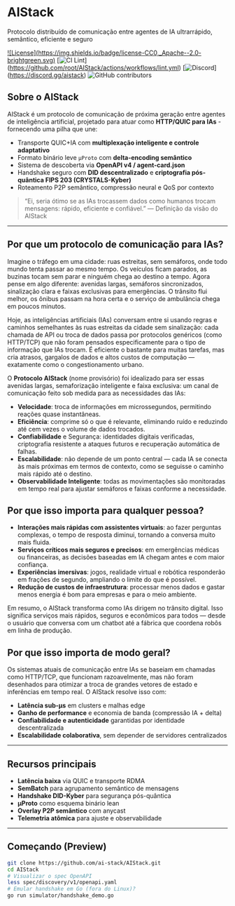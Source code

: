# AIStack
Protocolo distribuído de comunicação entre agentes de IA ultrarrápido,
semântico, eficiente e seguro


[![License](https://img.shields.io/badge/license-CC0,_Apache--2.0-
brightgreen.svg)](LICENSE.md)
[![CI
Lint](https://github.com/root/AIStack/actions/workflows/lint.yml/badge.svg)]
(https://github.com/root/AIStack/actions/workflows/lint.yml)
[![Discord](https://img.shields.io/badge/chat-Discord-blue?logo=discord)]
(https://discord.gg/aistack)
![GitHub contributors](https://img.shields.io/github/contributors/root/AIStack)


## Sobre o AIStack

AIStack é um protocolo de comunicação de próxima geração entre agentes de inteligência artificial, projetado para atuar como **HTTP/QUIC para IAs** - fornecendo uma pilha que une:

- Transporte QUIC+IA com **multiplexação inteligente e controle adaptativo**
- Formato binário leve `µProto` com **delta-encoding semântico**
- Sistema de descoberta via **OpenAPI v4 / agent-card.json**
- Handshake seguro com **DID descentralizado** e **criptografia pós-quântica FIPS 203 (CRYSTALS-Kyber)**
- Roteamento P2P semântico, compressão neural e QoS por contexto

> “Ei, seria ótimo se as IAs trocassem dados como humanos trocam mensagens: rápido,
> eficiente e confiável.”
> — Definição da visão do AIStack

---
## Por que um protocolo de comunicação para IAs?

Imagine o tráfego em uma cidade: ruas estreitas, sem semáforos, onde todo mundo tenta passar ao mesmo tempo. Os veículos ficam parados, as buzinas tocam sem parar e ninguém chega ao destino a tempo. Agora pense em algo diferente: avenidas largas, semáforos sincronizados, sinalização clara e faixas exclusivas para emergências. O trânsito flui melhor, os ônibus passam na hora certa e o serviço de ambulância chega em poucos minutos.

Hoje, as inteligências artificiais (IAs) conversam entre si usando regras e caminhos semelhantes às ruas estreitas da cidade sem sinalização: cada chamada de API ou troca de dados passa por protocolos genéricos (como HTTP/TCP) que não foram pensados especificamente para o tipo de informação que IAs trocam. É eficiente o bastante para muitas tarefas, mas cria atrasos, gargalos de dados e altos custos de computação — exatamente como o congestionamento urbano.

O **Protocolo AIStack** (nome provisório) foi idealizado para ser essas avenidas largas, semaforização inteligente e faixa exclusiva: um canal de comunicação feito sob medida para as necessidades das IAs:

- **Velocidade**: troca de informações em microssegundos, permitindo reações quase instantâneas.
- **Eficiência**: comprime só o que é relevante, eliminando ruído e reduzindo até cem vezes o volume de dados trocados.
- **Confiabilidade** e Segurança: identidades digitais verificadas, criptografia resistente a ataques futuros e recuperação automática de falhas.
- **Escalabilidade**: não depende de um ponto central — cada IA se conecta às mais próximas em termos de contexto, como se seguisse o caminho mais rápido até o destino.
- **Observabilidade Inteligente**: todas as movimentações são monitoradas em tempo real para ajustar semáforos e faixas conforme a necessidade.


## Por que isso importa para qualquer pessoa?

- **Interações mais rápidas com assistentes virtuais**: ao fazer perguntas complexas, o tempo de resposta diminui, tornando a conversa muito mais fluida.
- **Serviços críticos mais seguros e precisos**: em emergências médicas ou financeiras, as decisões baseadas em IA chegam antes e com maior confiança.
- **Experiências imersivas**: jogos, realidade virtual e robótica responderão em frações de segundo, ampliando o limite do que é possível.
- **Redução de custos de infraestrutura**: processar menos dados e gastar menos energia é bom para empresas e para o meio ambiente.

Em resumo, o AIStack transforma como IAs dirigem no trânsito digital. Isso significa serviços mais rápidos, seguros e econômicos para todos — desde o usuário que conversa com um chatbot até a fábrica que coordena robôs em linha de produção.

## Por que isso importa de modo geral?

Os sistemas atuais de comunicação entre IAs se baseiam em chamadas como HTTP/TCP, que funcionam razoavelmente, mas não foram desenhados para otimizar a
troca de grandes vetores de estado e inferências em tempo real. O AIStack resolve isso com:

- **Latência sub-µs** em clusters e malhas edge
- **Ganho de performance** e economia de banda (compressão IA + delta)
- **Confiabilidade e autenticidade** garantidas por identidade descentralizada
- **Escalabilidade colaborativa**, sem depender de servidores centralizados

---

## Recursos principais
- **Latência baixa** via QUIC e transporte RDMA
- **SemBatch** para agrupamento semântico de mensagens
- **Handshake DID-Kyber** para segurança pós-quântica
- **µProto** como esquema binário lean
- **Overlay P2P semântico** com anycast 
- **Telemetria atômica** para ajuste e observabilidade 

---

## Começando (Preview)

```bash
git clone https://github.com/ai-stack/AIStack.git
cd AIStack
# Visualizar o spec OpenAPI
less spec/discovery/v1/openapi.yaml
# Emular handshake em Go (fora do Linux)?
go run simulator/handshake_demo.go
